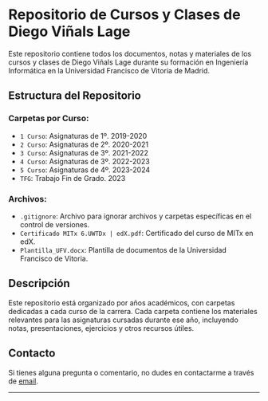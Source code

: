 # Repositorio de Cursos y Clases de Diego Viñals Lage

Este repositorio contiene todos los documentos, notas y materiales de los cursos y clases de Diego Viñals Lage durante su formación en Ingeniería Informática en la Universidad Francisco de Vitoria de Madrid.

## Estructura del Repositorio

### Carpetas por Curso:

- `1 Curso`: Asignaturas de 1º. 2019-2020
- `2 Curso`: Asignaturas de 2º. 2020-2021
- `3 Curso`: Asignaturas de 3º. 2021-2022
- `4 Curso`: Asignaturas de 3º. 2022-2023
- `5 Curso`: Asignaturas de 4º. 2023-2024
- `TFG`: Trabajo Fin de Grado. 2023

### Archivos:

- `.gitignore`: Archivo para ignorar archivos y carpetas específicas en el control de versiones.
- `Certificado MITx 6.UWTDx | edX.pdf`: Certificado del curso de MITx en edX.
- `Plantilla_UFV.docx`: Plantilla de documentos de la Universidad Francisco de Vitoria.

## Descripción

Este repositorio está organizado por años académicos, con carpetas dedicadas a cada curso de la carrera. Cada carpeta contiene los materiales relevantes para las asignaturas cursadas durante ese año, incluyendo notas, presentaciones, ejercicios y otros recursos útiles.


## Contacto

Si tienes alguna pregunta o comentario, no dudes en contactarme a través de [email](mailto:diego.vinalslage@ejemplo.com).

---

